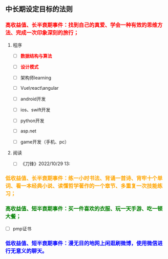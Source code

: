 ## 中长期设定目标的法则

### <span style="color:red">高收益值、长半衰期事件：找到自己的真爱、学会一种有效的思维方法、完成一次印象深刻的旅行；</span>
1. 程序
   - [ ] <span style="color:red">**数据结构与算法**</span>

   - [ ] <span style="color:red">**设计模式**</span>

   - [ ] 架构师learning

   - [ ] Vue\react\angular

   - [ ] android开发

   - [ ] ios、swift开发

   - [ ] python开发

   - [ ] asp.net

   - [ ] game开发（手机、pc）


2. 阅读
   - [ ] 《刀锋》2022/10/29 13:

  

### <span style="color:orange">低收益值、长半衰期事件：练一小时书法、背诵一首诗、背牢十个单词、看一本经典小说、读懂哲学著作的一个章节、多重复一次技能练习；</span>

### <span style="color:green">高收益值、短半衰期事件：买一件喜欢的衣服、玩一天手游、吃一顿大餐；</span>

- [ ] pmp证书

### <span style="color:blue">低收益值、短半衰期事件：漫无目的地网上闲逛刷微博，使用微信进行无意义的聊天。</span>



